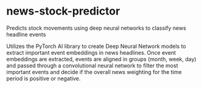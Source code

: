 # news-stock-predictor
Predicts stock movements using deep neural networks to classify news headline events

Utilizes the PyTorch AI library to create Deep Neural Network models to extract important event embeddings in news headlines.
Once event embeddings are extracted, events are aligned in groups (month, week, day) and passed through a convolutional
neural network to filter the most important events and decide if the overall news weighting for the time period is positive or negative.
